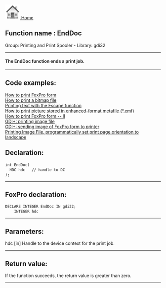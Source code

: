 [<img src="../../images/home.png"> Home ](https://github.com/VFPX/Win32API)  

## Function name : EndDoc
Group: Printing and Print Spooler - Library: gdi32    
***  


#### The EndDoc function ends a print job.
***  


## Code examples:
[How to print FoxPro form](../../samples/sample_158.md)  
[How to print a bitmap file](../../samples/sample_211.md)  
[Printing text with the Escape function](../../samples/sample_357.md)  
[How to print picture stored in enhanced-format metafile (*.emf)](../../samples/sample_405.md)  
[How to print FoxPro form -- II](../../samples/sample_406.md)  
[GDI+: printing image file](../../samples/sample_452.md)  
[GDI+: sending image of FoxPro form to printer](../../samples/sample_455.md)  
[Printing Image File, programmatically set print page orientation to landscape](../../samples/sample_555.md)  

## Declaration:
```foxpro  
int EndDoc(
  HDC hdc   // handle to DC
);  
```  
***  


## FoxPro declaration:
```foxpro  
DECLARE INTEGER EndDoc IN gdi32;
	INTEGER hdc  
```  
***  


## Parameters:
hdc 
[in] Handle to the device context for the print job.  
***  


## Return value:
If the function succeeds, the return value is greater than zero.  
***  


